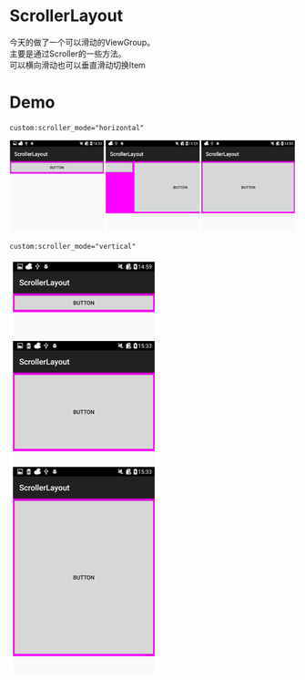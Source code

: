 # ScrollerLayout
 今天的做了一个可以滑动的ViewGroup。<br>
 主要是通过Scroller的一些方法。<br>
 可以横向滑动也可以垂直滑动切换Item<br>
# Demo
```
custom:scroller_mode="horizontal" 
```
![IMAGE DEMO](https://raw.githubusercontent.com/hongguangKim/ScrollerLayout/master/Demo/demo_H.PNG)

```
custom:scroller_mode="vertical" 
```
![IMAGE DEMO](https://raw.githubusercontent.com/hongguangKim/ScrollerLayout/master/Demo/demo_V.PNG)

